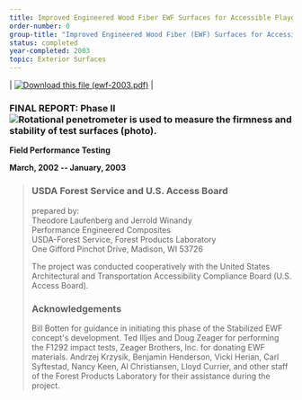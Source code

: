 ```yaml
---
title: Improved Engineered Wood Fiber EWF Surfaces for Accessible Playgrounds
order-number: 0
group-title: "Improved Engineered Wood Fiber (EWF) Surfaces for Accessible Playgrounds"
status: completed
year-completed: 2003
topic: Exterior Surfaces
---
```


| [![Download this file (ewf-2003.pdf)](https://www.access-board.gov/media/com_attachments/images/file_icons/pdf.gif)](https://www.access-board.gov/attachments/article/1232/ewf-2003.pdf "Download this file (ewf-2003.pdf)") |

### FINAL REPORT: Phase II![Rotational penetrometer is used to measure the firmness and stability of test surfaces (photo).](https://www.access-board.gov/images/research/ewf/fig2.jpg)

**Field Performance Testing**

**March, 2002 -- January, 2003**

> ### USDA Forest Service and U.S. Access Board
>
> prepared by:\
> Theodore Laufenberg and Jerrold Winandy\
> Performance Engineered Composites\
> USDA-Forest Service, Forest Products Laboratory\
> One Gifford Pinchot Drive, Madison, WI 53726
>
> The project was conducted cooperatively with the United States Architectural and Transportation Accessibility Compliance Board (U.S. Access Board).
>
> ### Acknowledgements
>
> Bill Botten for guidance in initiating this phase of the Stabilized EWF concept's development. Ted Illjes and Doug Zeager for performing the F1292 impact tests, Zeager Brothers, Inc. for donating EWF materials. Andrzej Krzysik, Benjamin Henderson, Vicki Herian, Carl Syftestad, Nancy Keen, Al Christiansen, Lloyd Currier, and other staff of the Forest Products Laboratory for their assistance during the project.
